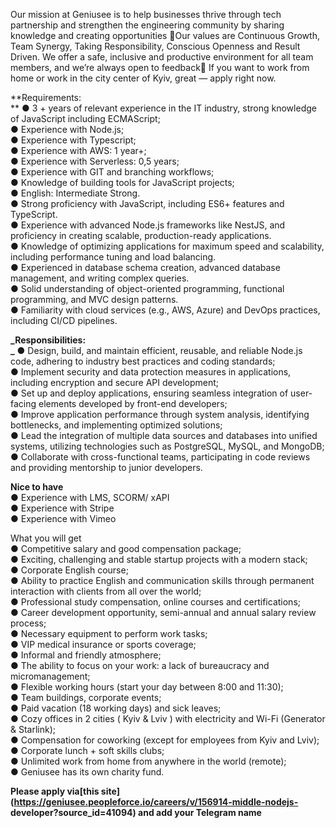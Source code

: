 Our mission at Geniusee is to help businesses thrive through tech partnership
and strengthen the engineering community by sharing knowledge and creating
opportunities 🌿Our values are Continuous Growth, Team Synergy, Taking
Responsibility, Conscious Openness and Result Driven. We offer a safe,
inclusive and productive environment for all team members, and we’re always
open to feedback💜 If you want to work from home or work in the city center of
Kyiv, great — apply right now.

**Requirements:  
** ● 3 + years of relevant experience in the IT industry, strong knowledge of
JavaScript including ECMAScript;  
● Experience with Node.js;  
● Experience with Typescript;  
● Experience with AWS: 1 year+;  
● Experience with Serverless: 0,5 years;  
● Experience with GIT and branching workflows;  
● Knowledge of building tools for JavaScript projects;  
● English: Intermediate Strong.  
● Strong proficiency with JavaScript, including ES6+ features and TypeScript.  
● Experience with advanced Node.js frameworks like NestJS, and proficiency in
creating scalable, production-ready applications.  
● Knowledge of optimizing applications for maximum speed and scalability,
including performance tuning and load balancing.  
● Experienced in database schema creation, advanced database management, and
writing complex queries.  
● Solid understanding of object-oriented programming, functional programming,
and MVC design patterns.  
● Familiarity with cloud services (e.g., AWS, Azure) and DevOps practices,
including CI/CD pipelines.

**_Responsibilities:  
_** ● Design, build, and maintain efficient, reusable, and reliable Node.js
code, adhering to industry best practices and coding standards;  
● Implement security and data protection measures in applications, including
encryption and secure API development;  
● Set up and deploy applications, ensuring seamless integration of user-facing
elements developed by front-end developers;  
● Improve application performance through system analysis, identifying
bottlenecks, and implementing optimized solutions;  
● Lead the integration of multiple data sources and databases into unified
systems, utilizing technologies such as PostgreSQL, MySQL, and MongoDB;  
● Collaborate with cross-functional teams, participating in code reviews and
providing mentorship to junior developers.

**Nice to have**  
● Experience with LMS, SCORM/ xAPI  
● Experience with Stripe  
● Experience with Vimeo

What you will get  
● Competitive salary and good compensation package;  
● Exciting, challenging and stable startup projects with a modern stack;  
● Corporate English course;  
● Ability to practice English and communication skills through permanent
interaction with clients from all over the world;  
● Professional study compensation, online courses and certifications;  
● Career development opportunity, semi-annual and annual salary review
process;  
● Necessary equipment to perform work tasks;  
● VIP medical insurance or sports coverage;  
● Informal and friendly atmosphere;  
● The ability to focus on your work: a lack of bureaucracy and
micromanagement;  
● Flexible working hours (start your day between 8:00 and 11:30);  
● Team buildings, corporate events;  
● Paid vacation (18 working days) and sick leaves;  
● Cozy offices in 2 cities ( Kyiv & Lviv ) with electricity and Wi-Fi
(Generator & Starlink);  
● Compensation for coworking (except for employees from Kyiv and Lviv);  
● Corporate lunch + soft skills clubs;  
● Unlimited work from home from anywhere in the world (remote);  
● Geniusee has its own charity fund.

**Please apply via[this
site](https://geniusee.peopleforce.io/careers/v/156914-middle-nodejs-
developer?source_id=41094) and add your Telegram name**